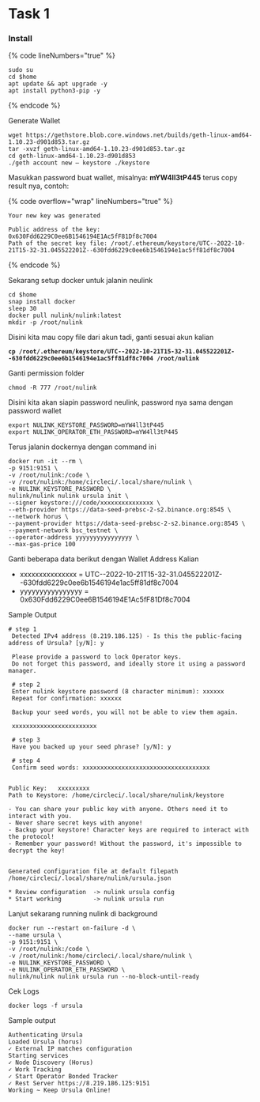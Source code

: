 # Task 1

### Install

{% code lineNumbers="true" %}
```
sudo su
cd $home
apt update && apt upgrade -y
apt install python3-pip -y
```
{% endcode %}

Generate Wallet

```
wget https://gethstore.blob.core.windows.net/builds/geth-linux-amd64-1.10.23-d901d853.tar.gz
tar -xvzf geth-linux-amd64-1.10.23-d901d853.tar.gz
cd geth-linux-amd64-1.10.23-d901d853
./geth account new — keystore ./keystore
```

Masukkan password buat wallet, misalnya: **mYW4ll3tP445** terus copy result nya, contoh:

{% code overflow="wrap" lineNumbers="true" %}
```
Your new key was generated

Public address of the key:   0x630Fdd6229C0ee6B1546194E1Ac5fF81Df8c7004
Path of the secret key file: /root/.ethereum/keystore/UTC--2022-10-21T15-32-31.045522201Z--630fdd6229c0ee6b1546194e1ac5ff81df8c7004
```
{% endcode %}

Sekarang setup docker untuk jalanin neulink

```
cd $home
snap install docker
sleep 30
docker pull nulink/nulink:latest
mkdir -p /root/nulink
```

Disini kita mau copy file dari akun tadi, ganti sesuai akun kalian

<pre data-overflow="wrap" data-line-numbers><code><strong>cp /root/.ethereum/keystore/UTC--2022-10-21T15-32-31.045522201Z--630fdd6229c0ee6b1546194e1ac5ff81df8c7004 /root/nulink</strong></code></pre>

Ganti permission folder

```
chmod -R 777 /root/nulink
```

Disini kita akan siapin password neulink, password nya sama dengan password wallet

```
export NULINK_KEYSTORE_PASSWORD=mYW4ll3tP445
export NULINK_OPERATOR_ETH_PASSWORD=mYW4ll3tP445
```

Terus jalanin dockernya dengan command ini

```
docker run -it --rm \
-p 9151:9151 \
-v /root/nulink:/code \
-v /root/nulink:/home/circleci/.local/share/nulink \
-e NULINK_KEYSTORE_PASSWORD \
nulink/nulink nulink ursula init \
--signer keystore:///code/xxxxxxxxxxxxxxx \
--eth-provider https://data-seed-prebsc-2-s2.binance.org:8545 \
--network horus \
--payment-provider https://data-seed-prebsc-2-s2.binance.org:8545 \
--payment-network bsc_testnet \
--operator-address yyyyyyyyyyyyyyyy \
--max-gas-price 100
```

Ganti beberapa data berikut dengan Wallet Address Kalian

* xxxxxxxxxxxxxxx = UTC--2022-10-21T15-32-31.045522201Z--630fdd6229c0ee6b1546194e1ac5ff81df8c7004
* yyyyyyyyyyyyyyyy = 0x630Fdd6229C0ee6B1546194E1Ac5fF81Df8c7004

Sample Output

```
# step 1
 Detected IPv4 address (8.219.186.125) - Is this the public-facing address of Ursula? [y/N]: y
 
 Please provide a password to lock Operator keys.
 Do not forget this password, and ideally store it using a password manager.
 
 # step 2
 Enter nulink keystore password (8 character minimum): xxxxxx
 Repeat for confirmation: xxxxxx
 
 Backup your seed words, you will not be able to view them again.
 
 xxxxxxxxxxxxxxxxxxxxxxxx
 
 # step 3
 Have you backed up your seed phrase? [y/N]: y
 
 # step 4
 Confirm seed words: xxxxxxxxxxxxxxxxxxxxxxxxxxxxxxxxxxxx
 
 
Public Key:   xxxxxxxxx
Path to Keystore: /home/circleci/.local/share/nulink/keystore

- You can share your public key with anyone. Others need it to interact with you.
- Never share secret keys with anyone! 
- Backup your keystore! Character keys are required to interact with the protocol!
- Remember your password! Without the password, it's impossible to decrypt the key!


Generated configuration file at default filepath /home/circleci/.local/share/nulink/ursula.json

* Review configuration  -> nulink ursula config
* Start working         -> nulink ursula run
```

Lanjut sekarang running nulink di background

```
docker run --restart on-failure -d \
--name ursula \
-p 9151:9151 \
-v /root/nulink:/code \
-v /root/nulink:/home/circleci/.local/share/nulink \
-e NULINK_KEYSTORE_PASSWORD \
-e NULINK_OPERATOR_ETH_PASSWORD \
nulink/nulink nulink ursula run --no-block-until-ready
```

Cek Logs

```
docker logs -f ursula
```

Sample output

```
Authenticating Ursula
Loaded Ursula (horus)
✓ External IP matches configuration
Starting services
✓ Node Discovery (Horus)
✓ Work Tracking
✓ Start Operator Bonded Tracker
✓ Rest Server https://8.219.186.125:9151
Working ~ Keep Ursula Online!
```
